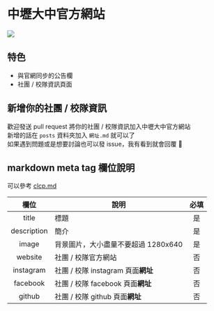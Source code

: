 # 中壢大中官方網站

![](https://i.imgur.com/bYjtKKe.png)

## 特色

- 與官網同步的公告欄
- 社團 / 校隊資訊頁面

## 新增你的社團 / 校隊資訊

歡迎發送 pull request 將你的社團 / 校隊資訊加入中壢大中官方網站  
新增的話在 `posts` 資料夾加入 `網址.md` 就可以了  
如果遇到問題或是想要討論也可以發 issue，我有看到就會回覆 🧐

## markdown meta tag 欄位說明

可以參考 [clcp.md](./posts/clcp.md)

|    欄位     | 說明                                | 必填 |
| :---------: | ----------------------------------- | :--: |
|    title    | 標題                                |  是  |
| description | 簡介                                |  是  |
|    image    | 背景圖片，大小盡量不要超過 1280x640 |  是  |
|   website   | 社團 / 校隊官方網站                 |  否  |
|  instagram  | 社團 / 校隊 instagram 頁面**網址**  |  否  |
|  facebook   | 社團 / 校隊 facebook 頁面**網址**   |  否  |
|   github    | 社團 / 校隊 github 頁面**網址**     |  否  |
